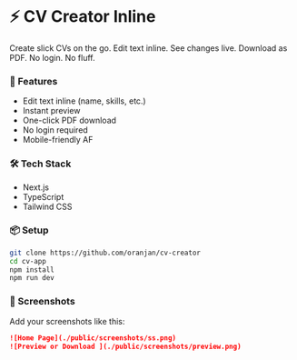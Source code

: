 # ⚡ CV Creator Inline

Create slick CVs on the go. Edit text inline. See changes live. Download as PDF. No login. No fluff.

### 🚀 Features

- Edit text inline (name, skills, etc.)
- Instant preview
- One-click PDF download
- No login required
- Mobile-friendly AF

### 🛠️ Tech Stack

- Next.js
- TypeScript
- Tailwind CSS

### 📦 Setup

```bash
git clone https://github.com/oranjan/cv-creator
cd cv-app
npm install
npm run dev
```

### 📸 Screenshots

Add your screenshots like this:

```md
![Home Page](./public/screenshots/ss.png)
![Preview or Download ](./public/screenshots/preview.png)
```
